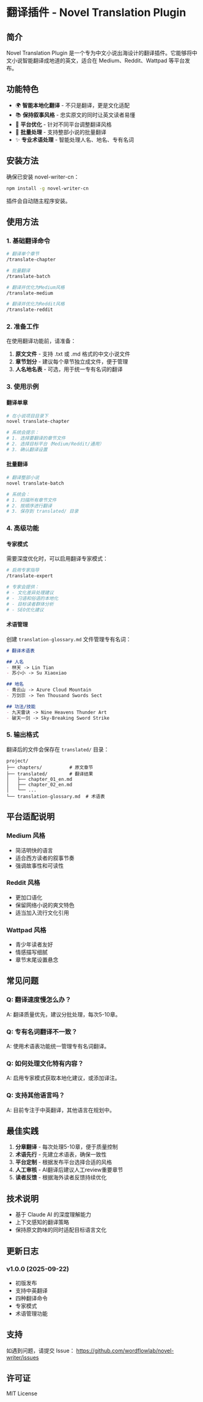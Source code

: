 # 翻译插件 - Novel Translation Plugin

## 简介

Novel Translation Plugin 是一个专为中文小说出海设计的翻译插件。它能够将中文小说智能翻译成地道的英文，适合在 Medium、Reddit、Wattpad 等平台发布。

## 功能特色

- 🌍 **智能本地化翻译** - 不只是翻译，更是文化适配
- 📚 **保持叙事风格** - 忠实原文的同时让英文读者易懂
- 🎯 **平台优化** - 针对不同平台调整翻译风格
- 🔄 **批量处理** - 支持整部小说的批量翻译
- ✨ **专业术语处理** - 智能处理人名、地名、专有名词

## 安装方法

确保已安装 novel-writer-cn：

```bash
npm install -g novel-writer-cn
```

插件会自动随主程序安装。

## 使用方法

### 1. 基础翻译命令

```bash
# 翻译单个章节
/translate-chapter

# 批量翻译
/translate-batch

# 翻译并优化为Medium风格
/translate-medium

# 翻译并优化为Reddit风格
/translate-reddit
```

### 2. 准备工作

在使用翻译功能前，请准备：

1. **原文文件** - 支持 .txt 或 .md 格式的中文小说文件
2. **章节划分** - 建议每个章节独立成文件，便于管理
3. **人名地名表** - 可选，用于统一专有名词的翻译

### 3. 使用示例

#### 翻译单章

```bash
# 在小说项目目录下
novel translate-chapter

# 系统会提示：
# 1. 选择要翻译的章节文件
# 2. 选择目标平台（Medium/Reddit/通用）
# 3. 确认翻译设置
```

#### 批量翻译

```bash
# 翻译整部小说
novel translate-batch

# 系统会：
# 1. 扫描所有章节文件
# 2. 按顺序进行翻译
# 3. 保存到 translated/ 目录
```

### 4. 高级功能

#### 专家模式

需要深度优化时，可以启用翻译专家模式：

```bash
# 启用专家指导
/translate-expert

# 专家会提供：
# - 文化差异处理建议
# - 习语和俗语的本地化
# - 目标读者群体分析
# - SEO优化建议
```

#### 术语管理

创建 `translation-glossary.md` 文件管理专有名词：

```markdown
# 翻译术语表

## 人名
- 林天 -> Lin Tian
- 苏小小 -> Su Xiaoxiao

## 地名
- 青云山 -> Azure Cloud Mountain
- 万剑宗 -> Ten Thousand Swords Sect

## 功法/技能
- 九天雷诀 -> Nine Heavens Thunder Art
- 破天一剑 -> Sky-Breaking Sword Strike
```

### 5. 输出格式

翻译后的文件会保存在 `translated/` 目录：

```
project/
├── chapters/          # 原文章节
├── translated/        # 翻译结果
│   ├── chapter_01_en.md
│   ├── chapter_02_en.md
│   └── ...
└── translation-glossary.md  # 术语表
```

## 平台适配说明

### Medium 风格
- 简洁明快的语言
- 适合西方读者的叙事节奏
- 强调故事性和可读性

### Reddit 风格
- 更加口语化
- 保留网络小说的爽文特色
- 适当加入流行文化引用

### Wattpad 风格
- 青少年读者友好
- 情感描写细腻
- 章节末尾设置悬念

## 常见问题

### Q: 翻译速度慢怎么办？
A: 翻译质量优先，建议分批处理，每次5-10章。

### Q: 专有名词翻译不一致？
A: 使用术语表功能统一管理专有名词翻译。

### Q: 如何处理文化特有内容？
A: 启用专家模式获取本地化建议，或添加译注。

### Q: 支持其他语言吗？
A: 目前专注于中英翻译，其他语言在规划中。

## 最佳实践

1. **分章翻译** - 每次处理5-10章，便于质量控制
2. **术语先行** - 先建立术语表，确保一致性
3. **平台定制** - 根据发布平台选择合适的风格
4. **人工审核** - AI翻译后建议人工review重要章节
5. **读者反馈** - 根据海外读者反馈持续优化

## 技术说明

- 基于 Claude AI 的深度理解能力
- 上下文感知的翻译策略
- 保持原文韵味的同时适配目标语言文化

## 更新日志

### v1.0.0 (2025-09-22)
- 初版发布
- 支持中英翻译
- 四种翻译命令
- 专家模式
- 术语管理功能

## 支持

如遇到问题，请提交 Issue：
https://github.com/wordflowlab/novel-writer/issues

## 许可证

MIT License
